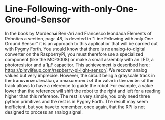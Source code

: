 # Line-Following-with-only-One-Ground-Sensor
In the book by Mordechai Ben-Ari and Francesco Mondada Elements of Robotics a section, page 48, is devoted to "Line Following with only One Ground Sensor" it is an approach to this application that will be carried out with Pygmy Forth. You should know that there is no analog-to-digital converter on the RaspberryPi, you must therefore use a specialized component (like the MCP3008) or make a small assembly with an LED, a photoresistor and a 1µF capacitor. This achievement is described here: https://pimylifeup.com/raspberry-pi-light-sensor/. We recover analog values ​​but very imprecise. However, the circuit being a grayscale track in the transverse direction, a measurement of the value in the center of the track allows to have a reference to guide the robot. For example, a value lower than the reference will shift the robot to the right and left for a reading higher than this reference. The rest is very simple, you only need three python primitives and the rest is in Pygmy Forth. 
The result may seem inefficient, but you have to remember, once again, that the RPi is not designed to process an analog signal.
